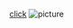 [click](https://github.com/gulshandeep-kaur)
![picture](https://static.remove.bg/remove-bg-web/c05ac62d076574fad1fbc81404cd6083e9a4152b/assets/start-1abfb4fe2980eabfbbaaa4365a0692539f7cd2725f324f904565a9a744f8e214.jpg)
